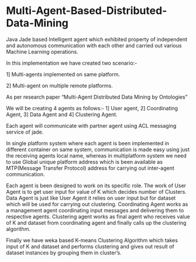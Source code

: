 # Multi-Agent-Based-Distributed-Data-Mining
Java Jade based Intelligent agent which exhibited property of independent and autonomous communication with each other and carried out various Machine Learning operations.

In this implementation we have created two scenario:- 

1] Multi-agents implemented on same platform. 

2] Multi-agent on multiple remote platforms. 

As per research paper “Multi-Agent Distributed Data Mining by Ontologies” 

We will be creating 4 agents as follows:- 1] User agent, 2] Coordinating Agent, 3] Data Agent  and 4] Clustering Agent. 

Each agent will communicate with partner agent using ACL messaging service of jade.

In single platform system where each agent is been implemented in different container on same system, communication is made easy using just the receiving agents local name, whereas in multiplatform system we need to use Global unique platform address which is been available as MTP(Message Transfer Protocol) address for carrying out inter-agent communication.

Each agent is been designed to work on its specific role. The work of User Agent is to get user input for value of K which decides number of Clusters. Data Agent is just like User Agent it relies on user input but for dataset which will be used for carrying out clustering. Coordinating Agent works as a management agent coordinating input messages and delivering them to respective agents. Clustering agent works as final agent who receives value of K and dataset from coordinating agent and finally calls up the clustering algorithm.

Finally we have weka based K-means Clustering Algorithm which takes input of K and dataset and performs clustering and gives out result of dataset instances by grouping them in cluster’s.

